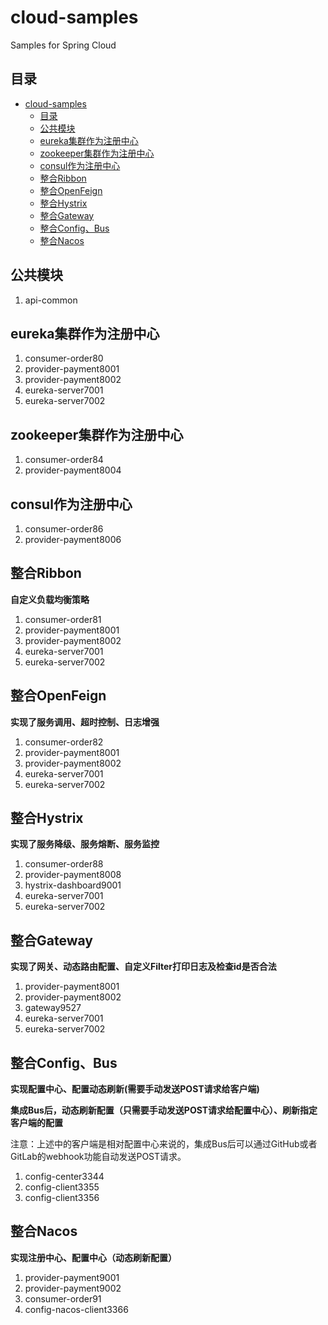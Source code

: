 # cloud-samples
Samples for Spring Cloud

## 目录

* [cloud\-samples](#cloud-samples)
  * [目录](#%E7%9B%AE%E5%BD%95)
  * [公共模块](#%E5%85%AC%E5%85%B1%E6%A8%A1%E5%9D%97)
  * [eureka集群作为注册中心](#eureka%E9%9B%86%E7%BE%A4%E4%BD%9C%E4%B8%BA%E6%B3%A8%E5%86%8C%E4%B8%AD%E5%BF%83)
  * [zookeeper集群作为注册中心](#zookeeper%E9%9B%86%E7%BE%A4%E4%BD%9C%E4%B8%BA%E6%B3%A8%E5%86%8C%E4%B8%AD%E5%BF%83)
  * [consul作为注册中心](#consul%E4%BD%9C%E4%B8%BA%E6%B3%A8%E5%86%8C%E4%B8%AD%E5%BF%83)
  * [整合Ribbon](#%E6%95%B4%E5%90%88ribbon)
  * [整合OpenFeign](#%E6%95%B4%E5%90%88openfeign)
  * [整合Hystrix](#%E6%95%B4%E5%90%88hystrix)
  * [整合Gateway](#%E6%95%B4%E5%90%88gateway)
  * [整合Config、Bus](#%E6%95%B4%E5%90%88configbus)
  * [整合Nacos](#%E6%95%B4%E5%90%88nacos)

## 公共模块

1. api-common

## eureka集群作为注册中心

1. consumer-order80
2. provider-payment8001
3. provider-payment8002
4. eureka-server7001
5. eureka-server7002

## zookeeper集群作为注册中心

1. consumer-order84
2. provider-payment8004

## consul作为注册中心

1. consumer-order86
2. provider-payment8006

## 整合Ribbon

**自定义负载均衡策略**

1. consumer-order81
2. provider-payment8001
3. provider-payment8002
4. eureka-server7001
5. eureka-server7002

## 整合OpenFeign

**实现了服务调用、超时控制、日志增强**

1. consumer-order82
2. provider-payment8001
3. provider-payment8002
4. eureka-server7001
5. eureka-server7002

## 整合Hystrix

**实现了服务降级、服务熔断、服务监控**

1. consumer-order88
2. provider-payment8008
3. hystrix-dashboard9001
4. eureka-server7001
5. eureka-server7002

## 整合Gateway

**实现了网关、动态路由配置、自定义Filter打印日志及检查id是否合法**

1. provider-payment8001
2. provider-payment8002
3. gateway9527
4. eureka-server7001
5. eureka-server7002

## 整合Config、Bus

**实现配置中心、配置动态刷新(需要手动发送POST请求给客户端)**

**集成Bus后，动态刷新配置（只需要手动发送POST请求给配置中心）、刷新指定客户端的配置**

注意：上述中的客户端是相对配置中心来说的，集成Bus后可以通过GitHub或者GitLab的webhook功能自动发送POST请求。

1. config-center3344
2. config-client3355
3. config-client3356

## 整合Nacos

**实现注册中心、配置中心（动态刷新配置）**

1. provider-payment9001
2. provider-payment9002
3. consumer-order91
4. config-nacos-client3366
